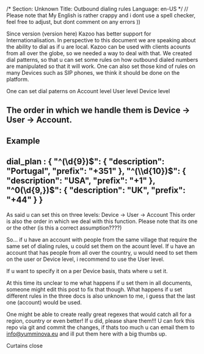 /*
Section: Unknown
Title: Outbound dialing rules
Language: en-US
*/
// Please note that My English is rather crappy and i dont use a spell checker, feel free to adjust, but dont comment on any errors ))

Since version (version here) Kazoo has better support for Internationalisation.
In perspective to this document we are speaking about the ability to dial as if u are local.
Kazoo can be used with clients acounts from all over the globe, so we needed a way to deal with that.
We created dial patterns, so that u can set some rules on how outbound dialed numbers are manipulated so that it will work.
One can also set those kind of rules on many Devices such as SIP phones, we think it should be done on the platform.

One can set dial paterns on
 Account level
 User level
 Device level
 
The order in which we handle them is Device -> User -> Account.
----------------------------------------------------------------

Example
----------------------------------------------------------------

dial_plan : {
   "^(\\d{9})$": {
       "description": "Portugal",
       "prefix": "+351"
   },
   "^(\\d{10})$": {
       "description": "USA",
       "prefix": "+1"
   },
   "^0(\\d{9,})$": {
       "description": "UK",
       "prefix": "+44"
   }
}
----------------------------------------------------------------

As said u can set this on three levels: Device -> User -> Account
This order is also the order in which we deal with this function.
Please note that its one or the other 	(is this a correct assumption????)

So... if u have an account with people from the same village that require the same set of dialing rules, u could set them on the acount level.
If u have an account that has people from all over the country, u would need to set them on the user or Device level, i recommend to use the User level.

If u want to specify it on a per Device basis, thats where u set it.

At this time its unclear to me what happens if u set them in all documents, someone might edit this post to fix that though.
What happens if u set different rules in the three docs is also unknown to me, i guess that the last one (account) would be used.

One might be able to create really great regexes that would catch all for a region, country or even better!
If u did, please share them!!! U can fork this repo via git and commit the changes, 
if thats too much u can email them to info@yumminova.eu and ill put them here with a big thumbs up.

Curtains close




